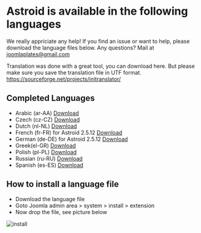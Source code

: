 # Astroid is available in the following languages
We really appriciate any help! If you find an issue or want to help, please download the language files below. 
Any questions? Mail at joomlaplates@gmail.com

Translation was done with a great tool, you can download here. But please make sure you save the translation file in UTF format.
https://sourceforge.net/projects/initranslator/


## Completed Languages
* Arabic (ar-AA) [Download](https://github.com/templaza/astroid-framework/raw/language/astroid_de-DE.zip)
* Czech (cz-CZ) [Download](https://github.com/templaza/astroid-framework/raw/language/astroid_cs-CZ.zip)
* Dutch (nl-NL) [Download](https://github.com/templaza/astroid-framework/raw/language/astroid_nl-NL.zip)
* French (fr-FR) for Astroid 2.5.12 [Download](https://github.com/templaza/astroid-framework/raw/language/fr-FR.astroid-2.5.9.zip)
* German (de-DE) for Astroid 2.5.12 [Download](https://github.com/templaza/astroid-framework/raw/language/astroid_de-DE.zip)
* Greek(el-GR) [Download](https://github.com/templaza/astroid-framework/raw/language/astroid_el-GR.zip)
* Polish (pl-PL) [Download](https://github.com/templaza/astroid-framework/raw/language/astroid_pl-PL.zip)
* Russian (ru-RU) [Download](https://github.com/templaza/astroid-framework/raw/language/astroid_ru-RU.zip)
* Spanish (es-ES)  [Download](https://github.com/templaza/astroid-framework/raw/language/astroid_es-ES.zip)

## How to install a language file
* Download the language file
* Goto Joomla admin area > system > install > extension
* Now drop the file, see picture below

![install](https://user-images.githubusercontent.com/71080509/142489908-e2abe613-36a0-4ccc-8087-36c738df877f.jpg)
